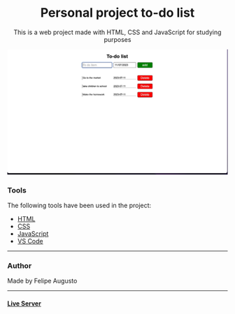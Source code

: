 <h1 align="center">Personal project to-do list</h1>

<p align="center">This is a web project made with HTML, CSS and JavaScript for studying purposes</p>

<img src="readmeimage.jpeg"></img>

### Tools

The following tools have been used in the project:

- [HTML](https://html.com/)
- [CSS](https://developer.mozilla.org/pt-BR/docs/Web/CSS)
- [JavaScript](https://www.javascript.com)
- [VS Code](https://code.visualstudio.com)

---

### Author

Made by Felipe Augusto 

---

#### [Live Server](https://felipeabg.github.io/TodoList-PP/)

 
